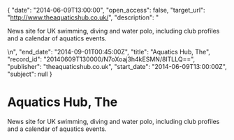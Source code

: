 {
  "date": "2014-06-09T13:00:00", 
  "open_access": false, 
  "target_url": "http://www.theaquaticshub.co.uk/", 
  "description": "<p>News site for UK swimming, diving and water polo, including club profiles and a calendar of aquatics events.</p>\n", 
  "end_date": "2014-09-01T00:45:00Z", 
  "title": "Aquatics Hub, The", 
  "record_id": "20140609T130000/N7oXoaj3h4kESMN/8lTLLQ==", 
  "publisher": "theaquaticshub.co.uk", 
  "start_date": "2014-06-09T13:00:00Z", 
  "subject": null
}

# Aquatics Hub, The

<p>News site for UK swimming, diving and water polo, including club profiles and a calendar of aquatics events.</p>
